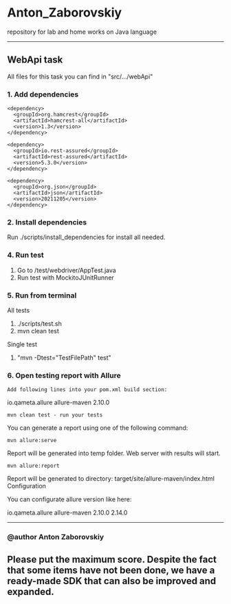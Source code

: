 # Anton_Zaborovskiy
repository for lab and home works on Java language
_____________
## WebApi task

All files for this task you can find in "src/.../webApi"

### 1. Add dependencies

    <dependency>
      <groupId>org.hamcrest</groupId>
      <artifactId>hamcrest-all</artifactId>
      <version>1.3</version>
    </dependency>

    <dependency>
      <groupId>io.rest-assured</groupId>
      <artifactId>rest-assured</artifactId>
      <version>5.3.0</version>
    </dependency>

    <dependency>
      <groupId>org.json</groupId>
      <artifactId>json</artifactId>
      <version>20211205</version>
    </dependency>

### 2. Install dependencies

Run ./scripts/install_dependencies for install all needed.

### 4. Run test

 1. Go to  /test/webdriver/AppTest.java
 2. Run test with MockitoJUnitRunner

### 5. Run from terminal

All tests
1. ./scripts/test.sh
2. mvn clean test

Single test

1. "mvn -Dtest="TestFilePath" test"

### 6. Open testing report with Allure

  
    Add following lines into your pom.xml build section:

<plugin>
	<groupId>io.qameta.allure</groupId>
	<artifactId>allure-maven</artifactId>
	<version>2.10.0</version>
</plugin>

    mvn clean test - run your tests

You can generate a report using one of the following command:

    mvn allure:serve

Report will be generated into temp folder. Web server with results will start.

    mvn allure:report

Report will be generated tо directory: target/site/allure-maven/index.html
Configuration

You can configurate allure version like here:

<plugin>
	<groupId>io.qameta.allure</groupId>
	<artifactId>allure-maven</artifactId>
	<version>2.10.0</version>
	<configuration>
		<reportVersion>2.14.0</reportVersion>
	</configuration>
</plugin>

_____________________________

### @author Anton Zaborovskiy

## Please put the maximum score. Despite the fact that some items have not been done, we have a ready-made SDK that can also be improved and expanded.